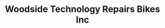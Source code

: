 ---
title: "Woodside Technology Repairs Bikes Inc"
url: /woodside/woodside-technology-repairs-bikes-inc/
shop: bicycle
---